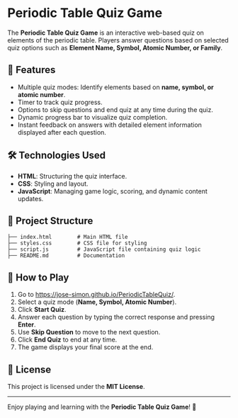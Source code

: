 # Periodic Table Quiz Game

The **Periodic Table Quiz Game** is an interactive web-based quiz on elements of the periodic table. Players answer questions based on selected quiz options such as **Element Name, Symbol, Atomic Number, or Family**.

## 🚀 Features
- Multiple quiz modes: Identify elements based on **name, symbol, or atomic number**.
- Timer to track quiz progress.
- Options to skip questions and end quiz at any time during the quiz.
- Dynamic progress bar to visualize quiz completion.
- Instant feedback on answers with detailed element information displayed after each question.

## 🛠️ Technologies Used
- **HTML**: Structuring the quiz interface.
- **CSS**: Styling and layout.
- **JavaScript**: Managing game logic, scoring, and dynamic content updates.

## 📂 Project Structure
```
├── index.html        # Main HTML file
├── styles.css        # CSS file for styling
├── script.js         # JavaScript file containing quiz logic
├── README.md         # Documentation
```

## 📌 How to Play
1. Go to https://jose-simon.github.io/PeriodicTableQuiz/.
2. Select a quiz mode (**Name, Symbol, Atomic Number**).
3. Click **Start Quiz**.
4. Answer each question by typing the correct response and pressing **Enter**.
5. Use **Skip Question** to move to the next question.
6. Click **End Quiz** to end at any time.
7. The game displays your final score at the end.

## 📜 License
This project is licensed under the **MIT License**.

---
Enjoy playing and learning with the **Periodic Table Quiz Game**! 🎉

